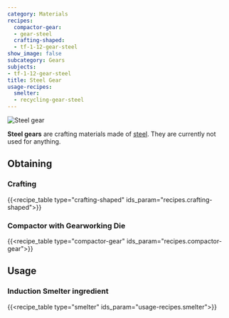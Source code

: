 ```yaml
---
category: Materials
recipes:
  compactor-gear:
  - gear-steel
  crafting-shaped:
  - tf-1-12-gear-steel
show_image: false
subcategory: Gears
subjects:
- tf-1-12-gear-steel
title: Steel Gear
usage-recipes:
  smelter:
  - recycling-gear-steel
---
```


![Steel gear](/images/docs/1.12/thermal-foundation/gear-steel.png)


**Steel gears** are crafting materials made of [steel](../steel-ingot/). They
are currently not used for anything.


Obtaining
---------

### Crafting
{{<recipe_table type="crafting-shaped" ids_param="recipes.crafting-shaped">}}

### Compactor with Gearworking Die
{{<recipe_table type="compactor-gear" ids_param="recipes.compactor-gear">}}


Usage
-----

### Induction Smelter ingredient
{{<recipe_table type="smelter" ids_param="usage-recipes.smelter">}}
